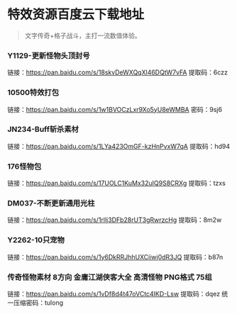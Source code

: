 # 特效资源百度云下载地址
> 文字传奇+格子战斗，主打一流数值体验。


### Y1129-更新怪物头顶封号
链接：https://pan.baidu.com/s/18skvDeWXQqXl46DQtW7vFA 
提取码：6czz 

### 10500特效打包
链接：https://pan.baidu.com/s/1w1BVOCzLxr9Xo5yU8eWMBA 
密码：9sj6

### JN234-Buff斩杀素材
链接：https://pan.baidu.com/s/1LYa423OmGF-kzHnPvxW7qA 
提取码：hd94 

### 176怪物包
链接：https://pan.baidu.com/s/17UOLC1KuMx32uIQ9S8CRXg 
提取码：tzxs 

### DM037-不断更新通用光柱
链接：https://pan.baidu.com/s/1rllj3DFb28rUT3gRwrzcHg 
提取码：8m2w 

### Y2262-10只宠物
链接：https://pan.baidu.com/s/1y6DkRRJhhUXCiiwj0dR3JQ 
提取码：b87n

### 传奇怪物素材 8方向 金庸江湖侠客大全 高清怪物 PNG格式 75组
链接：https://pan.baidu.com/s/1vDf8d4t47oVCtc4IKD-Lsw 
提取码：dqez 
统一压缩密码：tulong

